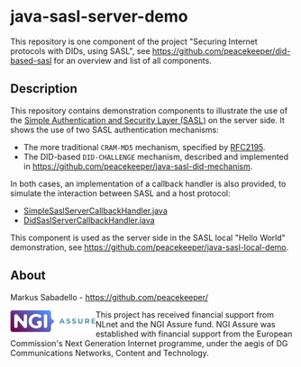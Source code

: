 # java-sasl-server-demo

This repository is one component of the project "Securing Internet protocols with DIDs, using SASL",
see https://github.com/peacekeeper/did-based-sasl for an overview and list of all components.

## Description

This repository contains demonstration components to illustrate the use of the [Simple Authentication and Security Layer (SASL)](https://www.rfc-editor.org/rfc/rfc4422.html)
on the server side. It shows the use of two SASL authentication mechanisms:

- The more traditional `CRAM-MD5` mechanism, specified by [RFC2195](https://www.rfc-editor.org/rfc/rfc2195.html).
- The DID-based `DID-CHALLENGE` mechanism, described and implemented in https://github.com/peacekeeper/java-sasl-did-mechanism.

In both cases, an implementation of a callback handler is also provided, to simulate the interaction between SASL and
a host protocol:

- [SimpleSaslServerCallbackHandler.java](https://github.com/peacekeeper/java-sasl-server-demo/blob/main/src/main/java/demo/sasl/server/SimpleSaslServerCallbackHandler.java)
- [DidSaslServerCallbackHandler.java](https://github.com/peacekeeper/java-sasl-server-demo/blob/main/src/main/java/demo/sasl/server/did/DidSaslServerCallbackHandler.java)

This component is used as the server side in the SASL local "Hello World" demonstration,
see https://github.com/peacekeeper/java-sasl-local-demo.

## About

Markus Sabadello - https://github.com/peacekeeper/

<img align="left" height="40" src="https://github.com/peacekeeper/did-based-sasl/blob/main/docs/logo-ngi-assure.png?raw=true">

This project has received financial support from NLnet and the NGI Assure fund. NGI Assure was established with
financial support from the European Commission's Next Generation Internet programme, under the aegis of DG
Communications Networks, Content and Technology.

